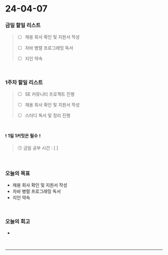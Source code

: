# 24-04-07
### 금일 할일 리스트
> - [ ]  채용 회사 확인 및 지원서 작성
>
> - [ ]  자바 병렬 프로그래밍 독서
>
> - [ ]  지인 약속

<br/>

### 1주차 할일 리스트  
> - [ ]  SE 커뮤니티 프로젝트 진행
>
> - [ ]  채용 회사 확인 및 지원서 작성
>
> - [ ]  스터디 독서 및 정리 진행

<br/>

❗ **1일 1커밋은 필수** ❗
> 🕒 금일 공부 시간 : [  ]

<br/>

### 오늘의 목표
- 채용 회사 확인 및 지원서 작성
- 자바 병렬 프로그래밍 독서
- 지인 약속

<br>

### 오늘의 회고
- 


<br/>

------------  
